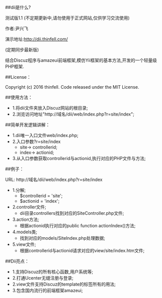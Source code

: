 ##dii是什么?

测试版1.1 (不定期更新中,请勿使用于正式网站,仅供学习交流使用)

作者:尹兴飞 

演示地址:http://dii.thinfell.com/

(定期同步最新版)

结合Discuz程序与amazeui前端框架,模仿Yii框架的基本方法,开发的一个轻量级PHP框架.

##License：

Copyright (c) 2016 thinfell. Code released under the MIT License.

##使用方法：
* 1.将dii文件夹放入Discuz网站的根目录;
* 2.浏览访问地址"http://域名/dii/web/index.php?r=site/index";

##简单开发逻辑讲解：
* 1.dii唯一入口文件web/index.php;
* 2.入口参数?r=site/index
	* site-> controllerid;
	* index-> actionid;
* 3.从入口参数获取controllerid与actionid,执行对应的PHP文件与方法;

##例子：

URL: http://域名/dii/web/index.php?r=site/index

* 1.分解;
  * $controllerid = 'site';
  * $actionid = 'index';
* 2.controller文件;
  * dii目录controllers找到对应的SiteController.php文件;
* 3.action方法;
  * 根据actionid执行对应的public function actionIndex()方法;
* 4.models类;
  * 找到对应的models/SiteIndex.php处理数据;
* 5.view文件;
  * 根据controllerid与actionid请求对应的view/site/index.htm文件;
  
##Dii亮点：
* 1.支持Discuz的所有核心函数,用户系统等;
* 2.打通Ucenter无缝注册与登录;
* 2.view文件支持Discuz的template的标签所有的用法;
* 3.包含国内流行的前端框架amazeui;